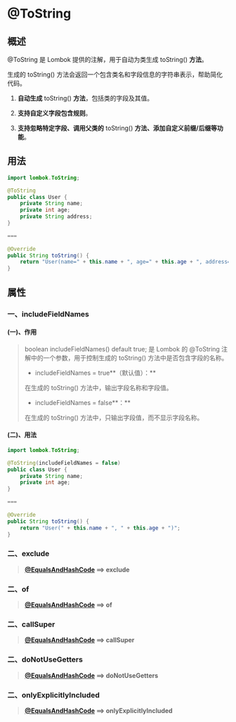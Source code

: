 # @ToString

## 概述

@ToString 是 Lombok 提供的注解，用于自动为类生成 toString() **方法**。

生成的 toString() 方法会返回一个包含类名和字段信息的字符串表示，帮助简化代码。

1. **自动生成** toString() **方法**，包括类的字段及其值。

2. **支持自定义字段包含规则**。

3. **支持忽略特定字段、调用父类的** toString() **方法、添加自定义前缀/后缀等功能**。



## 用法

```java
import lombok.ToString;

@ToString
public class User {
    private String name;
    private int age;
    private String address;
}

===
  
@Override
public String toString() {
    return "User(name=" + this.name + ", age=" + this.age + ", address=" + this.address + ")";
}
```





## 属性

### 一、includeFieldNames

#### (一)、作用

> boolean includeFieldNames() default true; 是 Lombok 的 @ToString 注解中的一个参数，用于控制生成的 toString() 方法中是否包含字段的名称。
>
> - includeFieldNames = true**（默认值）：**
>
> 在生成的 toString() 方法中，输出字段名称和字段值。
>
> - includeFieldNames = false**：**
>
> 在生成的 toString() 方法中，只输出字段值，而不显示字段名称。

#### (二)、用法

```java
import lombok.ToString;

@ToString(includeFieldNames = false)
public class User {
    private String name;
    private int age;
}

===
  
@Override
public String toString() {
    return "User(" + this.name + ", " + this.age + ")";
}
```

### 二、exclude

> **[@EqualsAndHashCode](./@EqualsAndHashCode.md) ==> exclude**

### 二、of

> **[@EqualsAndHashCode](./@EqualsAndHashCode.md) ==> of**

### 二、callSuper

> **[@EqualsAndHashCode](./@EqualsAndHashCode.md) ==> callSuper**

### 二、doNotUseGetters

> **[@EqualsAndHashCode](./@EqualsAndHashCode.md) ==> doNotUseGetters**

### 二、onlyExplicitlyIncluded

> **[@EqualsAndHashCode](./@EqualsAndHashCode.md) ==> onlyExplicitlyIncluded**
